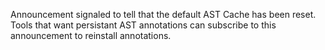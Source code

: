 Announcement signaled to tell that the default AST Cache has been reset.Tools that want persistant AST annotations can subscribe to this announcement to reinstall annotations.